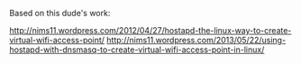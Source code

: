 Based on this dude's work:

http://nims11.wordpress.com/2012/04/27/hostapd-the-linux-way-to-create-virtual-wifi-access-point/
http://nims11.wordpress.com/2013/05/22/using-hostapd-with-dnsmasq-to-create-virtual-wifi-access-point-in-linux/

